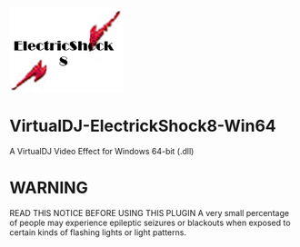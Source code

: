 ![logo](https://github.com/djcel/VirtualDJ-ElectrickShock8-Win64/blob/main/ElectrickShock8_website.png?raw=true "")

# VirtualDJ-ElectrickShock8-Win64
A VirtualDJ Video Effect for Windows 64-bit (.dll)

# WARNING
READ THIS NOTICE BEFORE USING THIS PLUGIN
A very small percentage of people may experience epileptic seizures or blackouts when exposed to certain kinds of flashing lights or light patterns.
